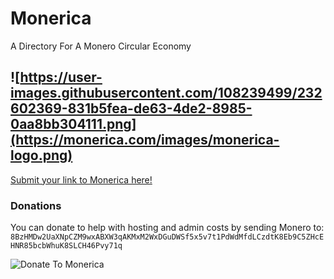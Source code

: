 # Monerica

A Directory For A Monero Circular Economy

![https://user-images.githubusercontent.com/108239499/232602369-831b5fea-de63-4de2-8985-0aa8bb304111.png](https://monerica.com/images/monerica-logo.png)
--------------

[Submit your link to Monerica here!](https://monerica.com/submit)

### Donations

You can donate to help with hosting and admin costs by sending Monero to: `8BzHMDw2UaXNpCZM9wxABXW3qAKMxM2WxDGuDWSf5x5v7t1PdWdMfdLCzdtK8Eb9C5ZHcEHNR85bcbWhuK8SLCH46Pvy71q`

![Donate To Monerica](https://user-images.githubusercontent.com/108239499/232602369-831b5fea-de63-4de2-8985-0aa8bb304111.png)
